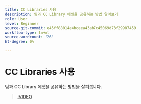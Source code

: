 ```yaml
---
title: CC Libraries 사용
description: 팀과 CC Library 에셋을 공유하는 방법 알아보기
role: User
level: Beginner
source-git-commit: e45ff88014e4bceea43ab7c45069d73f29987459
workflow-type: tm+mt
source-wordcount: '26'
ht-degree: 0%

---
```


# CC Libraries 사용

팀과 CC Library 에셋을 공유하는 방법을 살펴봅니다.

>[!VIDEO](https://video.tv.adobe.com/v/3420227?quality=12&learn=on&hidetitle=true)
